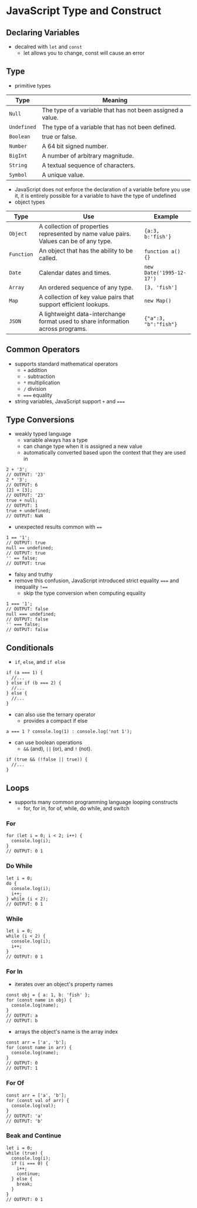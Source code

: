 # JavaScript Type and Construct

## Declaring Variables
- decalred with `let` and `const`
    - let allows you to change, const will cause an error

## Type
- primitive types

| Type        | Meaning                                                    |
| ----------- | ---------------------------------------------------------- |
| `Null`      | The type of a variable that has not been assigned a value. |
| `Undefined` | The type of a variable that has not been defined.          |
| `Boolean`   | true or false.                                             |
| `Number`    | A 64 bit signed number.                                    |
| `BigInt`    | A number of arbitrary magnitude.                           |
| `String`    | A textual sequence of characters.                          |
| `Symbol`    | A unique value.                                            |
- JavaScript does not enforce the declaration of a variable before you use it, it is entirely possible for a variable to have the type of undefined
- object types

| Type       | Use                                                                                    | Example                  |
| ---------- | -------------------------------------------------------------------------------------- | ------------------------ |
| `Object`   | A collection of properties represented by name value pairs. Values can be of any type. | `{a:3, b:'fish'}`        |
| `Function` | An object that has the ability to be called.                                           | `function a() {}`        |
| `Date`     | Calendar dates and times.                                                              | `new Date('1995-12-17')` |
| `Array`    | An ordered sequence of any type.                                                       | `[3, 'fish']`            |
| `Map`      | A collection of key value pairs that support efficient lookups.                        | `new Map()`              |
| `JSON`     | A lightweight data-interchange format used to share information across programs.       | `{"a":3, "b":"fish"}`    |

## Common Operators
- supports standard mathematical operators
    - `+` addition
    - `-` subtraction
    - `*` multiplication
    - `/` division
    - `===` equality
- string variables, JavaScript support `+` and `===`

## Type Conversions
- weakly typed language
    - variable always has a type
    - can change type when it is assigned a new value
    - automatically converted based upon the context that they are used in
```
2 + '3';
// OUTPUT: '23'
2 * '3';
// OUTPUT: 6
[2] + [3];
// OUTPUT: '23'
true + null;
// OUTPUT: 1
true + undefined;
// OUTPUT: NaN
```
- unexpected results common with `==`
```
1 == '1';
// OUTPUT: true
null == undefined;
// OUTPUT: true
'' == false;
// OUTPUT: true
```
- falsy and truthy
- remove this confusion, JavaScript introduced strict equality `===` and inequality `!==`
    - skip the type conversion when computing equality
```
1 === '1';
// OUTPUT: false
null === undefined;
// OUTPUT: false
'' === false;
// OUTPUT: false
```

## Conditionals
- `if`, `else`, and `if else`
```
if (a === 1) {
  //...
} else if (b === 2) {
  //...
} else {
  //...
}
```
- can also use the ternary operator
    - provides a compact if else
```
a === 1 ? console.log(1) : console.log('not 1');
```
- can use boolean operations
    - `&&` (and), `||` (or), and `!` (not).
```
if (true && (!false || true)) {
  //...
}
```

## Loops
- supports many common programming language looping constructs
    - for, for in, for of, while, do while, and switch
### For
```
for (let i = 0; i < 2; i++) {
  console.log(i);
}
// OUTPUT: 0 1
```
### Do While
```
let i = 0;
do {
  console.log(i);
  i++;
} while (i < 2);
// OUTPUT: 0 1
```
### While
```
let i = 0;
while (i < 2) {
  console.log(i);
  i++;
}
// OUTPUT: 0 1
```
### For In
- iterates over an object's property names
```
const obj = { a: 1, b: 'fish' };
for (const name in obj) {
  console.log(name);
}
// OUTPUT: a
// OUTPUT: b
```
- arrays the object's name is the array index
```
const arr = ['a', 'b'];
for (const name in arr) {
  console.log(name);
}
// OUTPUT: 0
// OUTPUT: 1
```
### For Of
```
const arr = ['a', 'b'];
for (const val of arr) {
  console.log(val);
}
// OUTPUT: 'a'
// OUTPUT: 'b'
```
### Beak and Continue
```
let i = 0;
while (true) {
  console.log(i);
  if (i === 0) {
    i++;
    continue;
  } else {
    break;
  }
}
// OUTPUT: 0 1
```
